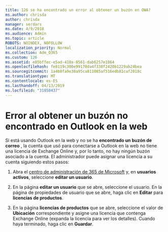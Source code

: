 ```yaml
---
title: 126 se ha encontrado un error al obtener un buzón en OWA?
ms.author: chrisda
author: chrisda
manager: serdars
ms.date: 4/9/2018
ms.audience: Admin
ms.topic: article
ROBOTS: NOINDEX, NOFOLLOW
localization_priority: Normal
ms.collection: Adm_O365
ms.custom: 126
ms.assetid: e85bffec-e5ad-418a-8561-dab6257e1864
ms.openlocfilehash: fe8119c300e99170da4f338f2420b1229ab24bea
ms.sourcegitcommit: 1a4b8fa9e38a95ca811085af516edb81caf2018c
ms.translationtype: MT
ms.contentlocale: es-ES
ms.lasthandoff: 04/13/2019
ms.locfileid: "31858437"
---
```

# <a name="getting-a-mailbox-not-found-error-in-outlook-on-the-web"></a>Error al obtener un buzón no encontrado en Outlook en la web

Si está usando Outlook en la web y no se ha **encontrado un buzón de correo** , la cuenta que usó para conectarse a Outlook en la web no tiene una licencia de Exchange Online y, por lo tanto, no hay ningún buzón asociado a la cuenta. El administrador puede asignar una licencia a su cuenta siguiendo estos pasos:

1. Abra el [centro de administración de 365 de Microsoft](https://portal.office.com/adminportal/home#/homepage) y, en **usuarios activos**, seleccione **editar un usuario**.

2. En la página **editar un usuario** que se abre, seleccione el usuario. En la página de propiedades de usuario que se abre, haga clic en **Editar** para **licencias de productos**.

3. En la página **licencias de productos** que se abre, seleccione el valor de **Ubicación** correspondiente y asigne una licencia que contenga Exchange Online (expanda la licencia para ver los detalles). Cuando haya terminado, haga clic en **Guardar**.
